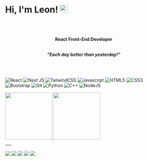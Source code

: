 # Hi, I'm Leon! <img src="https://media.giphy.com/media/hvRJCLFzcasrR4ia7z/giphy.gif" width="25px">

 
###### <h4 align="center">React Front-End Developer</h4>
###### <h4 align="center">*"Each day better than yesterday!"*</h4>
 

##
![React](https://img.shields.io/badge/React-323330?style=for-the-badge&logo=react&logoColor=61DBFB)
![Next JS](https://img.shields.io/badge/Next-%23323330.svg?style=for-the-badge&logo=next.js&logoColor=white)
![TailwindCSS](https://img.shields.io/badge/tailwind-%23323330.svg?style=for-the-badge&logo=tailwind-css&logoColor=white)
![Javascript](https://img.shields.io/badge/JavaScript-323330?style=for-the-badge&logo=javascript&logoColor=F7DF1E)
![HTML5](https://img.shields.io/badge/html5-%23323330.svg?style=for-the-badge&logo=html5&logoColor=E34F26)
![CSS3](https://img.shields.io/badge/css3-%23323330.svg?style=for-the-badge&logo=css3&logoColor=1572B6)
![Bootstrap](https://img.shields.io/badge/bootstrap-%23323330.svg?style=for-the-badge&logo=bootstrap&logoColor=865dc4)
![Git](https://img.shields.io/badge/git-%23323330.svg?style=for-the-badge&logo=git&logoColor=F05033)
![Python](https://img.shields.io/badge/python-%23323330.svg?style=for-the-badge&logo=python&logoColor=ffdd54)
![C++](https://img.shields.io/badge/c++-%23323330.svg?style=for-the-badge&logo=c%2B%2B&logoColor=white)
![NodeJS](https://img.shields.io/badge/node.js-%23323330.svg?style=for-the-badge&logo=node.js&logoColor=339933)

<div>
  <a href="https://github.com/Axenrot">
  <img height="150em" src="https://github-readme-stats.vercel.app/api?username=Axenrot&show_icons=true&theme=dark&include_all_commits=true&count_private=true"/>
  <img height="150em" src="https://github-readme-stats.vercel.app/api/top-langs/?username=Axenrot&layout=compact&langs_count=7&theme=dark"/>
</div>
 
   
   
<div style="display: inline_block"><br> 
  <a href="http://yurileon.com.br" target="_blank">
  <img src="https://img.shields.io/badge/-Portfolio-1C1C1C?style=for-the-badge&logo=appveyor&logoColor=00FFFF&link=https://www.linkedin.com/in/yurileon/"/></a> 
  <a href="https://www.linkedin.com/in/yurileon/" alt="Linkedin">
  <img src="https://img.shields.io/badge/-Linkedin-1C1C1C?style=for-the-badge&logo=Linkedin&logoColor=00FFFF&link=https://www.linkedin.com/in/yurileon/"/></a> 
  <a href="https://www.instagram.com/yurileon_/" alt="Instagram">
  <img src="https://img.shields.io/badge/-Instagram-1C1C1C?style=for-the-badge&logo=Instagram&logoColor=00FFFF&link=https://www.instagram.com/yurileon_"/></a>
  <a href="https://discord.gg/wy9HnRjCbN" target="_blank">
  <img src="https://img.shields.io/badge/-Discord-1C1C1C?style=for-the-badge&logo=Discord&logoColor=00FFFF&link"></a>
  <a href = "mailto:yuri.leon95@gmail.com"><img src="https://img.shields.io/badge/-Gmail-%23333?style=for-the-badge&logo=gmail&logoColor=white" target="_blank"></a>
</div>
